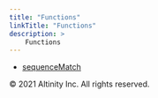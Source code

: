 ```yaml
---
title: "Functions"
linkTitle: "Functions"
description: >
    Functions
---
```


* [sequenceMatch](altinity-kb-sequencematch.md)

© 2021 Altinity Inc. All rights reserved.

